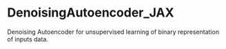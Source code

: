 # DenoisingAutoencoder_JAX

Denoising Autoencoder for unsupervised learning of binary representation of inputs data.
